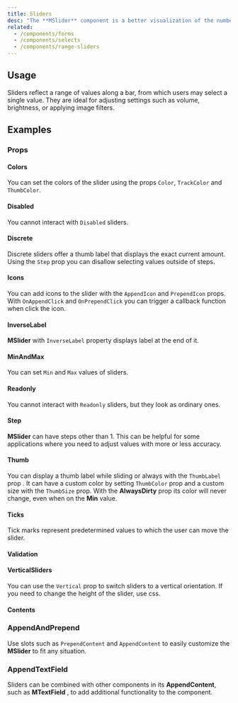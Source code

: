 ```yaml
---
title: Sliders
desc: "The **MSlider** component is a better visualization of the number input. It is used for gathering numerical user data."
related:
  - /components/forms
  - /components/selects
  - /components/range-sliders
---
```


## Usage

Sliders reflect a range of values along a bar, from which users may select a single value. They are ideal for adjusting settings such as volume, brightness, or applying image filters.

<sliders-usage></sliders-usage>

## Examples

### Props

#### Colors

You can set the colors of the slider using the props `Color`, `TrackColor` and `ThumbColor`.

<masa-example file="Examples.sliders.Colors"></masa-example>

#### Disabled

You cannot interact with `Disabled` sliders.

<masa-example file="Examples.sliders.Disabled"></masa-example>

#### Discrete

Discrete sliders offer a thumb label that displays the exact current amount. Using the `Step` prop you can disallow selecting values outside of steps.

<masa-example file="Examples.sliders.Discrete"></masa-example>

#### Icons

You can add icons to the slider with the `AppendIcon` and `PrependIcon` props. With `OnAppendClick` and `OnPrependClick` you can trigger a callback function when click the icon.

<masa-example file="Examples.sliders.Icons"></masa-example>

#### InverseLabel

**MSlider** with `InverseLabel` property displays label at the end of it.

<masa-example file="Examples.sliders.InverseLabel"></masa-example>

#### MinAndMax

You can set `Min` and `Max` values of sliders.

<masa-example file="Examples.sliders.MinAndMax"></masa-example>

#### Readonly

You cannot interact with `Readonly` sliders, but they look as ordinary ones.

<masa-example file="Examples.sliders.Readonly"></masa-example>

#### Step

**MSlider** can have steps other than 1. This can be helpful for some applications where you need to adjust values with more or less accuracy.

<masa-example file="Examples.sliders.Step"></masa-example>

#### Thumb

You can display a thumb label while sliding or always with the `ThumbLabel` prop . It can have a custom color by setting `ThumbColor` prop and a custom size with the `ThumbSize` prop. With the **AlwaysDirty** prop its color will never change, even when on the **Min** value.

<masa-example file="Examples.sliders.Thumb"></masa-example>

#### Ticks

Tick marks represent predetermined values to which the user can move the slider.

<masa-example file="Examples.sliders.Ticks"></masa-example>

#### Validation

<masa-example file="Examples.sliders.Validation"></masa-example>

<example file="" />

#### VerticalSliders

You can use the `Vertical` prop to switch sliders to a vertical orientation. If you need to change the height of the slider, use css.

<masa-example file="Examples.sliders.VerticalSliders"></masa-example>

#### Contents

### AppendAndPrepend

Use slots such as `PrependContent` and `AppendContent` to easily customize the **MSlider** to fit any situation.

<masa-example file="Examples.sliders.AppendAndPrepend"></masa-example>

### AppendTextField

Sliders can be combined with other components in its **AppendContent**, such as **MTextField** , to add additional functionality to the component.

<masa-example file="Examples.sliders.AppendTextField"></masa-example>